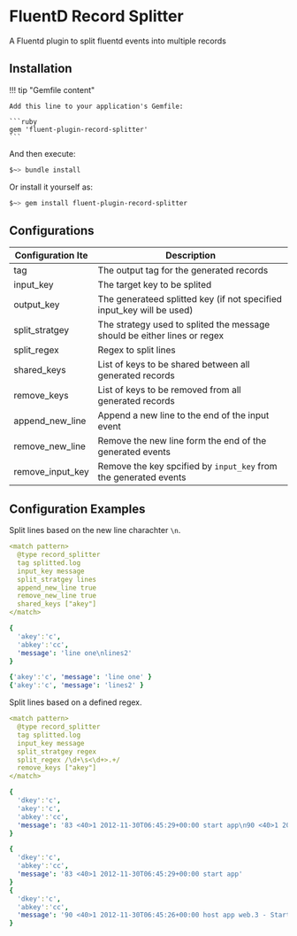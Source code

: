 # FluentD Record Splitter

A Fluentd plugin to split fluentd events into multiple records

## Installation

!!! tip "Gemfile content"

    Add this line to your application's Gemfile:

    ```ruby
    gem 'fluent-plugin-record-splitter'
    ```

And then execute:

```sh
$~> bundle install
```

Or install it yourself as:

```sh
$~> gem install fluent-plugin-record-splitter
```

## Configurations

| Configuration Ite | Description |
|-|-|
| tag | The output tag for the generated records |
| input_key | The target key to be splited |
| output_key | The generateed splitted key (if not specified input_key will be used) |
| split_stratgey | The strategy used to splited the message should be either lines or regex |
| split_regex | Regex to split lines |
| shared_keys | List of keys to be shared between all generated records |
| remove_keys | List of keys to be removed from all generated records |
| append_new_line | Append a new line to the end of the input event |
| remove_new_line | Remove the new line form the end of the generated events |
| remove_input_key | Remove the key spcified by `input_key` from the generated events |

## Configuration Examples

Split lines based on the new line charachter `\n`.

```yaml tab="Configuration"
<match pattern>
  @type record_splitter
  tag splitted.log
  input_key message
  split_stratgey lines
  append_new_line true
  remove_new_line true
  shared_keys ["akey"]
</match>
```

```yaml tab="Input"
{
  'akey':'c',
  'abkey':'cc',
  'message': 'line one\nlines2'
}
```

```yaml tab="Output"
{'akey':'c', 'message': 'line one' }
{'akey':'c', 'message': 'lines2' }
```

Split lines based on a defined regex.

```yaml tab="Configuration"
<match pattern>
  @type record_splitter
  tag splitted.log
  input_key message
  split_stratgey regex
  split_regex /\d+\s<\d+>.+/
  remove_keys ["akey"]
</match>
```

```yaml tab="Input"
{
  'dkey':'c',
  'akey':'c',
  'abkey':'cc',
  'message': '83 <40>1 2012-11-30T06:45:29+00:00 start app\n90 <40>1 2012-11-30T06:45:26+00:00 host app web.3 - Starting process'
}
```

```yaml tab="Output"
{
  'dkey':'c',
  'abkey':'cc',
  'message': '83 <40>1 2012-11-30T06:45:29+00:00 start app'
}
{
  'dkey':'c',
  'abkey':'cc',
  'message': '90 <40>1 2012-11-30T06:45:26+00:00 host app web.3 - Starting process'
}
```
